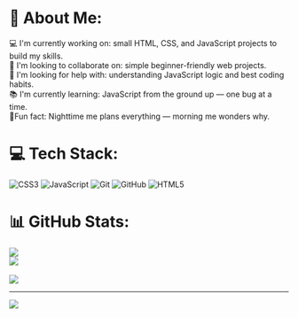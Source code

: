 # 💫 About Me:
💻 I'm currently working on: small HTML, CSS, and JavaScript projects to build my skills.
<br>🤝 I'm looking to collaborate on: simple beginner-friendly web projects.
<br>🧩 I'm looking for help with: understanding JavaScript logic and best coding habits.
<br>📚 I'm currently learning: JavaScript from the ground up — one bug at a time.
<br>🎯Fun fact: Nighttime me plans everything — morning me wonders why.


# 💻 Tech Stack:
![CSS3](https://img.shields.io/badge/css3-%231572B6.svg?style=plastic&logo=css3&logoColor=white) ![JavaScript](https://img.shields.io/badge/javascript-%23323330.svg?style=plastic&logo=javascript&logoColor=%23F7DF1E) ![Git](https://img.shields.io/badge/git-%23F05033.svg?style=plastic&logo=git&logoColor=white) ![GitHub](https://img.shields.io/badge/github-%23121011.svg?style=plastic&logo=github&logoColor=white) ![HTML5](https://img.shields.io/badge/html5-%23E34F26.svg?style=plastic&logo=html5&logoColor=white)
# 📊 GitHub Stats:
![](https://github-readme-stats.vercel.app/api?username=E-Shkurti&theme=gruvbox&hide_border=false&include_all_commits=false&count_private=false)<br/>
![](https://nirzak-streak-stats.vercel.app/?user=E-Shkurti&theme=gruvbox&hide_border=false)<br/>        
![](https://github-readme-stats.vercel.app/api/top-langs/?username=E-Shkurti&theme=gruvbox&hide_border=false&include_all_commits=false&count_private=false&layout=compact)

---
[![](https://visitcount.itsvg.in/api?id=E-Shkurti&icon=0&color=0)](https://visitcount.itsvg.in)
